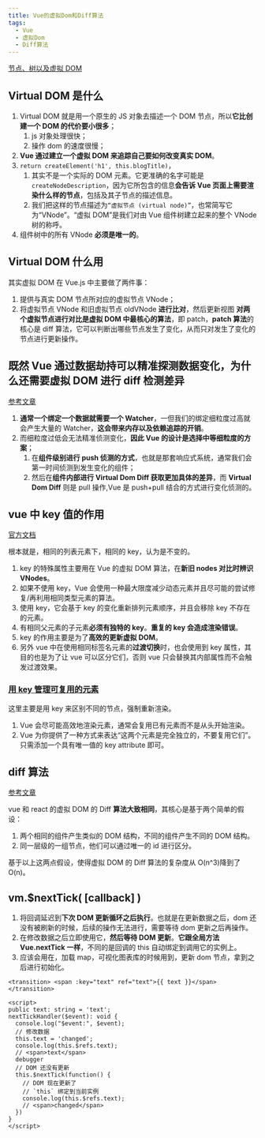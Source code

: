 ```yaml
---
title: Vue的虚拟Dom和Diff算法
tags:
  - Vue
  - 虚拟Dom
  - Diff算法
---
```


[节点、树以及虚拟 DOM](https://cn.vuejs.org/v2/guide/render-function.html#%E8%8A%82%E7%82%B9%E3%80%81%E6%A0%91%E4%BB%A5%E5%8F%8A%E8%99%9A%E6%8B%9F-DOM)

## Virtual DOM 是什么

1. Virtual DOM 就是用一个原生的 JS 对象去描述一个 DOM 节点，所以**它比创建一个 DOM 的代价要小很多**；
   1. js 对象处理很快；
   2. 操作 dom 的速度很慢；
2. **Vue 通过建立一个虚拟 DOM 来追踪自己要如何改变真实 DOM**。
3. `return createElement('h1', this.blogTitle)`，
   1. 其实不是一个实际的 DOM 元素。它更准确的名字可能是 `createNodeDescription`，因为它所包含的信息**会告诉 Vue 页面上需要渲染什么样的节点**，包括及其子节点的描述信息。
   2. 我们把这样的节点描述为`“虚拟节点 (virtual node)”`，也常简写它为“VNode”。“虚拟 DOM”是我们对由 Vue 组件树建立起来的整个 VNode 树的称呼。
4. 组件树中的所有 VNode **必须是唯一的**。

## Virtual DOM 什么用

其实虚拟 DOM 在 Vue.js 中主要做了两件事：

1. 提供与真实 DOM 节点所对应的虚拟节点 VNode；
2. 将虚拟节点 VNode 和旧虚拟节点 oldVNode **进行比对**，然后更新视图
   **对两个虚拟节点进行对比是虚拟 DOM 中最核心的算法**，即 patch，**patch 算法**的核心是 diff 算法，它可以判断出哪些节点发生了变化，从而只对发生了变化的节点进行更新操作。

## 既然 Vue 通过数据劫持可以精准探测数据变化，为什么还需要虚拟 DOM 进行 diff 检测差异

[参考文章](https://blog.csdn.net/qq_34629352/article/details/105016428)

1. **通常一个绑定一个数据就需要一个 Watcher**，一但我们的绑定细粒度过高就会产生大量的 Watcher，**这会带来内存以及依赖追踪的开销**。
2. 而细粒度过低会无法精准侦测变化，**因此 Vue 的设计是选择中等细粒度的方案**；
   1. 在**组件级别进行 push 侦测的方式**，也就是那套响应式系统，通常我们会第一时间侦测到发生变化的组件；
   2. 然后在**组件内部进行 Virtual Dom Diff 获取更加具体的差异**，而 **Virtual Dom Diff** 则是 pull 操作,Vue 是 push+pull 结合的方式进行变化侦测的。

## vue 中 key 值的作用

[官方文档](https://cn.vuejs.org/v2/api/#key)

根本就是，相同的列表元素下，相同的 key，认为是不变的。

1. key 的特殊属性主要用在 Vue 的虚拟 DOM 算法，在**新旧 nodes 对比时辨识 VNodes**。
2. 如果不使用 key，Vue 会使用一种最大限度减少动态元素并且尽可能的尝试修复/再利用相同类型元素的算法。
3. 使用 key，它会基于 key 的变化重新排列元素顺序，并且会移除 key 不存在的元素。
4. 有相同父元素的子元素**必须有独特的 key**。**重复的 key 会造成渲染错误**。
5. key 的作用主要是为了**高效的更新虚拟 DOM**。
6. 另外 vue 中在使用相同标签名元素的**过渡切换**时，也会使用到 key 属性，其目的也是为了让 vue 可以区分它们，否则 vue 只会替换其内部属性而不会触发过渡效果。

### [用 key 管理可复用的元素](https://cn.vuejs.org/v2/guide/conditional.html#%E7%94%A8-key-%E7%AE%A1%E7%90%86%E5%8F%AF%E5%A4%8D%E7%94%A8%E7%9A%84%E5%85%83%E7%B4%A0)

这里主要是用 key 来区别不同的节点，强制重新渲染。

1. Vue 会尽可能高效地渲染元素，通常会复用已有元素而不是从头开始渲染。
2. Vue 为你提供了一种方式来表达“这两个元素是完全独立的，不要复用它们”。只需添加一个具有唯一值的 key attribute 即可。

## diff 算法

[参考文章](https://juejin.im/post/5ad6182df265da23906c8627)

vue 和 react 的虚拟 DOM 的 Diff **算法大致相同**，其核心是基于两个简单的假设：

1. 两个相同的组件产生类似的 DOM 结构，不同的组件产生不同的 DOM 结构。
2. 同一层级的一组节点，他们可以通过唯一的 id 进行区分。

基于以上这两点假设，使得虚拟 DOM 的 Diff 算法的复杂度从 O(n^3)降到了 O(n)。

## vm.\$nextTick( [callback] )

1. 将回调延迟到**下次 DOM 更新循环之后执行**。也就是在更新数据之后，dom 还没有被刷新的时候，后续的操作无法进行，需要等待 dom 更新之后再操作。
2. 在修改数据之后立即使用它，**然后等待 DOM 更新**。**它跟全局方法 Vue.nextTick 一样**，不同的是回调的 this 自动绑定到调用它的实例上。
3. 应该会用在，加载 map，可视化图表库的时候用到，更新 dom 节点，拿到之后进行初始化。

```vue
<transition> <span :key="text" ref="text">{{ text }}</span> </transition>

<script>
public text: string = 'text';
nextTickHandler($event): void {
  console.log("$event:", $event);
  // 修改数据
  this.text = 'changed';
  console.log(this.$refs.text);
  // <span>text</span>
  debugger
  // DOM 还没有更新
  this.$nextTick(function() {
    // DOM 现在更新了
    // `this` 绑定到当前实例
    console.log(this.$refs.text);
    // <span>changed</span>
  })
}
</script>
```
